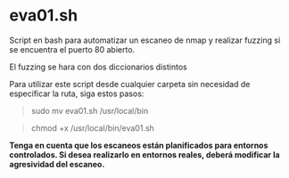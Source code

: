 # eva01.sh
Script en bash para automatizar un escaneo de nmap y realizar fuzzing si se encuentra el puerto 80 abierto.

El fuzzing se hara con dos diccionarios distintos

Para utilizar este script desde cualquier carpeta sin necesidad de especificar la ruta, siga estos pasos:

>sudo mv eva01.sh /usr/local/bin

>chmod +x /usr/local/bin/eva01.sh

**Tenga en cuenta que los escaneos están planificados para entornos controlados.
Si desea realizarlo en entornos reales, deberá modificar la agresividad del escaneo.**
